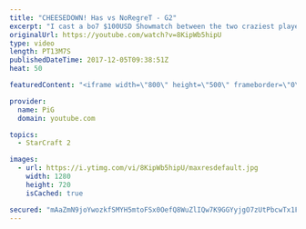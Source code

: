 ```yaml
---
title: "CHEESEDOWN! Has vs NoRegreT - G2"
excerpt: "I cast a bo7 $100USD Showmatch between the two craziest players out there, Has and Noregret! Both play wild, aggressive, and all-in styles. They love proxies and 1-base plays and NEVER play standard. This series lived up to the hype as we decide who is the KING OF CHEESE!\r  -- Watch live at https://www.twitch.tv/x5_pig"
originalUrl: https://youtube.com/watch?v=8KipWb5hipU
type: video
length: PT13M7S
publishedDateTime: 2017-12-05T09:38:51Z
heat: 50

featuredContent: "<iframe width=\"800\" height=\"500\" frameborder=\"0\" src=\"https://www.youtube.com/embed/8KipWb5hipU\" allow=\"accelerometer; autoplay; encrypted-media; gyroscope; picture-in-picture\" allowfullscreen></iframe>"

provider:
  name: PiG
  domain: youtube.com

topics:
  - StarCraft 2

images:
  - url: https://i.ytimg.com/vi/8KipWb5hipU/maxresdefault.jpg
    width: 1280
    height: 720
    isCached: true

secured: "mAaZmN9joYwozkfSMYH5mtoFSx0OefQ8WuZlIQw7K9GGYyjgO7zUtPbcwTx1FDbcQf2YZAnvYFiXVyFkJj7aPGD+a+53OdTaSqPBt3xSoxnOW/WzXfjD9HlyxAdkIyfQtPvEI+nH9NK6X8S927HiwhzufGYQSvwoeezyC7MmlA+t6un/dpfWfHZLYzNZbvUYVUx6fb71ndQB0L9jit/LzcWNdedyQSX+e8DCJsoyxsrU2xUHEJZlPqN6ep67Fo5xTkfYIyFx12MZIKUxb1Uqhw9jyQCXlsn8Sed5+NW149pQk3bL0QtQQ3DPr+6NX5AhnOlrakCZAgkiIb4SXbdH8NGTUs2NYOJXaBtoXmbBZFN9RldCfSRYxrfx12YtotUo2vLlwt6IfmOpZE7lPLPL16LzZuqUfHYgaQ9W1SKIBJg=;tBCKi6+cxFeBoZZE4RM8dw=="
---
```



